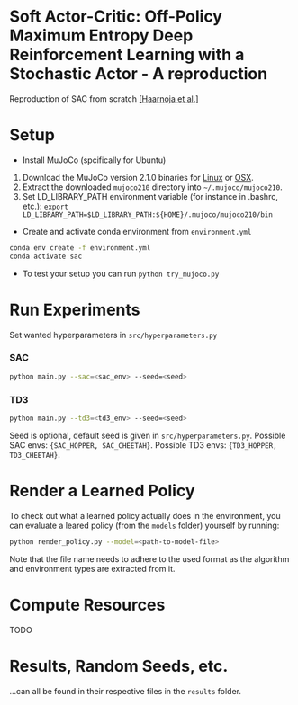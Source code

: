 # Soft Actor-Critic: Off-Policy Maximum Entropy Deep Reinforcement Learning with a Stochastic Actor -  A reproduction
Reproduction of SAC from scratch [[Haarnoja et al.]](https://arxiv.org/pdf/1801.01290.pdf)

# Setup

- Install MuJoCo (spcifically for Ubuntu)
1. Download the MuJoCo version 2.1.0 binaries for [Linux](https://mujoco.org/download/mujoco210-linux-x86_64.tar.gz) or [OSX](https://mujoco.org/download/mujoco210-macos-x86_64.tar.gz).
2. Extract the downloaded `mujoco210` directory into `~/.mujoco/mujoco210`.
3. Set LD_LIBRARY_PATH environment variable (for instance in .bashrc, etc.): `export LD_LIBRARY_PATH=$LD_LIBRARY_PATH:${HOME}/.mujoco/mujoco210/bin`

- Create and activate conda environment from `environment.yml`

```sh
conda env create -f environment.yml
conda activate sac
```

- To test your setup you can run `python try_mujoco.py`

# Run Experiments

Set wanted hyperparameters in `src/hyperparameters.py`

### SAC
```sh
python main.py --sac=<sac_env> --seed=<seed>
```

### TD3
```sh
python main.py --td3=<td3_env> --seed=<seed>
```

Seed is optional, default seed is given in `src/hyperparameters.py`.
Possible SAC envs: `{SAC_HOPPER, SAC_CHEETAH}`.
Possible TD3 envs: `{TD3_HOPPER, TD3_CHEETAH}`.

# Render a Learned Policy

To check out what a learned policy actually does in the environment, you can evaluate a leared policy (from the `models` folder) yourself by running:

```sh
python render_policy.py --model=<path-to-model-file>
```

Note that the file name needs to adhere to the used format as the algorithm and environment types are extracted from it.

# Compute Resources
TODO

# Results, Random Seeds, etc.

...can all be found in their respective files in the `results` folder.
